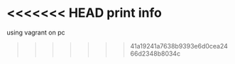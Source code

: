 <<<<<<< HEAD
print info
=======
using vagrant on pc
>>>>>>> 41a19241a7638b9393e6d0cea2466d2348b8034c

